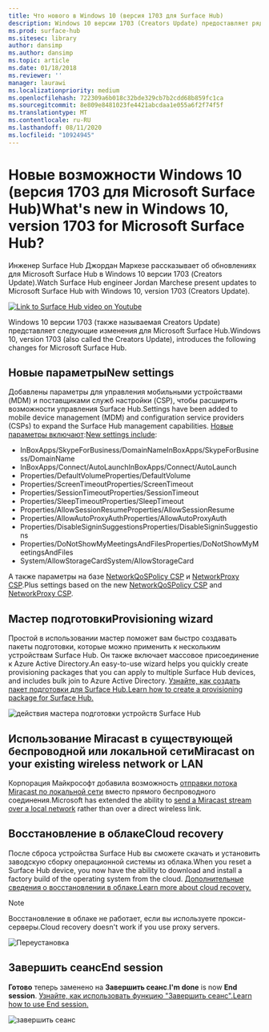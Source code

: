 ```yaml
---
title: Что нового в Windows 10 (версия 1703 для Surface Hub)
description: Windows 10 версии 1703 (Creators Update) предоставляет ряд новых возможностей в Microsoft Surface Hub.
ms.prod: surface-hub
ms.sitesec: library
author: dansimp
ms.author: dansimp
ms.topic: article
ms.date: 01/18/2018
ms.reviewer: ''
manager: laurawi
ms.localizationpriority: medium
ms.openlocfilehash: 722309a6b018c32bde329cb7b2cdd68b859fc1ca
ms.sourcegitcommit: 8e809e8481023fe4421abcdaa1e055a6f2f74f5f
ms.translationtype: MT
ms.contentlocale: ru-RU
ms.lasthandoff: 08/11/2020
ms.locfileid: "10924945"
---
```

# <span data-ttu-id="dbd25-103">Новые возможности Windows 10 (версия 1703 для Microsoft Surface Hub)</span><span class="sxs-lookup"><span data-stu-id="dbd25-103">What's new in Windows 10, version 1703 for Microsoft Surface Hub?</span></span>

<span data-ttu-id="dbd25-104">Инженер Surface Hub Джордан Маркезе рассказывает об обновлениях для Microsoft Surface Hub в Windows 10 версии 1703 (Creators Update).</span><span class="sxs-lookup"><span data-stu-id="dbd25-104">Watch Surface Hub engineer Jordan Marchese present updates to Microsoft Surface Hub with Windows 10, version 1703 (Creators Update).</span></span> 

<a href="https://www.youtube.com/watch?v=R8tX10VIgq0" target="_blank"> <img src="images/whats-new-video-thumbnail.png" alt="Link to Surface Hub video on Youtube" /></a>

<span data-ttu-id="dbd25-105">Windows 10 версии 1703 (также называемая Creators Update) представляет следующие изменения для Microsoft Surface Hub.</span><span class="sxs-lookup"><span data-stu-id="dbd25-105">Windows 10, version 1703 (also called the Creators Update), introduces the following changes for Microsoft Surface Hub.</span></span>

## <span data-ttu-id="dbd25-106">Новые параметры</span><span class="sxs-lookup"><span data-stu-id="dbd25-106">New settings</span></span>

<span data-ttu-id="dbd25-107">Добавлены параметры для управления мобильными устройствами (MDM) и поставщиками служб настройки (CSP), чтобы расширить возможности управления Surface Hub.</span><span class="sxs-lookup"><span data-stu-id="dbd25-107">Settings have been added to mobile device management (MDM) and configuration service providers (CSPs) to expand the Surface Hub management capabilities.</span></span> <span data-ttu-id="dbd25-108">[Новые параметры включают](manage-settings-with-mdm-for-surface-hub.md):</span><span class="sxs-lookup"><span data-stu-id="dbd25-108">[New settings include](manage-settings-with-mdm-for-surface-hub.md):</span></span>

- <span data-ttu-id="dbd25-109">InBoxApps/SkypeForBusiness/DomainName</span><span class="sxs-lookup"><span data-stu-id="dbd25-109">InBoxApps/SkypeForBusiness/DomainName</span></span>
- <span data-ttu-id="dbd25-110">InBoxApps/Connect/AutoLaunch</span><span class="sxs-lookup"><span data-stu-id="dbd25-110">InBoxApps/Connect/AutoLaunch</span></span>
- <span data-ttu-id="dbd25-111">Properties/DefaultVolume</span><span class="sxs-lookup"><span data-stu-id="dbd25-111">Properties/DefaultVolume</span></span>
- <span data-ttu-id="dbd25-112">Properties/ScreenTimeout</span><span class="sxs-lookup"><span data-stu-id="dbd25-112">Properties/ScreenTimeout</span></span>
- <span data-ttu-id="dbd25-113">Properties/SessionTimeout</span><span class="sxs-lookup"><span data-stu-id="dbd25-113">Properties/SessionTimeout</span></span>
- <span data-ttu-id="dbd25-114">Properties/SleepTimeout</span><span class="sxs-lookup"><span data-stu-id="dbd25-114">Properties/SleepTimeout</span></span>
- <span data-ttu-id="dbd25-115">Properties/AllowSessionResume</span><span class="sxs-lookup"><span data-stu-id="dbd25-115">Properties/AllowSessionResume</span></span>
- <span data-ttu-id="dbd25-116">Properties/AllowAutoProxyAuth</span><span class="sxs-lookup"><span data-stu-id="dbd25-116">Properties/AllowAutoProxyAuth</span></span>
- <span data-ttu-id="dbd25-117">Properties/DisableSigninSuggestions</span><span class="sxs-lookup"><span data-stu-id="dbd25-117">Properties/DisableSigninSuggestions</span></span>
- <span data-ttu-id="dbd25-118">Properties/DoNotShowMyMeetingsAndFiles</span><span class="sxs-lookup"><span data-stu-id="dbd25-118">Properties/DoNotShowMyMeetingsAndFiles</span></span>
- <span data-ttu-id="dbd25-119">System/AllowStorageCard</span><span class="sxs-lookup"><span data-stu-id="dbd25-119">System/AllowStorageCard</span></span>

<span data-ttu-id="dbd25-120">А также параметры на базе [NetworkQoSPolicy CSP](https://msdn.microsoft.com/windows/hardware/commercialize/customize/mdm/networkqospolicy-csp) и [NetworkProxy CSP](https://msdn.microsoft.com/windows/hardware/commercialize/customize/mdm/networkproxy-csp).</span><span class="sxs-lookup"><span data-stu-id="dbd25-120">Plus settings based on the new [NetworkQoSPolicy CSP](https://msdn.microsoft.com/windows/hardware/commercialize/customize/mdm/networkqospolicy-csp) and [NetworkProxy CSP](https://msdn.microsoft.com/windows/hardware/commercialize/customize/mdm/networkproxy-csp).</span></span>
</br>

## <span data-ttu-id="dbd25-121">Мастер подготовки</span><span class="sxs-lookup"><span data-stu-id="dbd25-121">Provisioning wizard</span></span>

<span data-ttu-id="dbd25-122">Простой в использовании мастер поможет вам быстро создавать пакеты подготовки, которые можно применить к нескольким устройствам Surface Hub. Он также включает массовое присоединение к Azure Active Directory.</span><span class="sxs-lookup"><span data-stu-id="dbd25-122">An easy-to-use wizard helps you quickly create provisioning packages that you can apply to multiple Surface Hub devices, and includes bulk join to Azure Active Directory.</span></span> [<span data-ttu-id="dbd25-123">Узнайте, как создать пакет подготовки для Surface Hub.</span><span class="sxs-lookup"><span data-stu-id="dbd25-123">Learn how to create a provisioning package for Surface Hub.</span></span>](provisioning-packages-for-certificates-surface-hub.md)

![действия мастера подготовки устройств Surface Hub](images/wcd-wizard.png)
    
## <span data-ttu-id="dbd25-125">Использование Miracast в существующей беспроводной или локальной сети</span><span class="sxs-lookup"><span data-stu-id="dbd25-125">Miracast on your existing wireless network or LAN</span></span> 

<span data-ttu-id="dbd25-126">Корпорация Майкрософт добавила возможность [отправки потока Miracast по локальной сети](miracast-over-infrastructure.md) вместо прямого беспроводного соединения.</span><span class="sxs-lookup"><span data-stu-id="dbd25-126">Microsoft has extended the ability to [send a Miracast stream over a local network](miracast-over-infrastructure.md) rather than over a direct wireless link.</span></span> 
    
## <span data-ttu-id="dbd25-127">Восстановление в облаке</span><span class="sxs-lookup"><span data-stu-id="dbd25-127">Cloud recovery</span></span>

<span data-ttu-id="dbd25-128">После сброса устройства Surface Hub вы сможете скачать и установить заводскую сборку операционной системы из облака.</span><span class="sxs-lookup"><span data-stu-id="dbd25-128">When you reset a Surface Hub device, you now have the ability to download and install a factory build of the operating system from the cloud.</span></span> [<span data-ttu-id="dbd25-129">Дополнительные сведения о восстановлении в облаке.</span><span class="sxs-lookup"><span data-stu-id="dbd25-129">Learn more about cloud recovery.</span></span>](device-reset-surface-hub.md#cloud-recovery)

>[!NOTE]
><span data-ttu-id="dbd25-130">Восстановление в облаке не работает, если вы используете прокси-серверы.</span><span class="sxs-lookup"><span data-stu-id="dbd25-130">Cloud recovery doesn't work if you use proxy servers.</span></span>
    
![Переустановка](images/reinstall.png)
    
## <span data-ttu-id="dbd25-132">Завершить сеанс</span><span class="sxs-lookup"><span data-stu-id="dbd25-132">End session</span></span>

<span data-ttu-id="dbd25-133">**Готово** теперь заменено на **Завершить сеанс**.</span><span class="sxs-lookup"><span data-stu-id="dbd25-133">**I'm done** is now **End session**.</span></span> [<span data-ttu-id="dbd25-134">Узнайте, как использовать функцию "Завершить сеанс".</span><span class="sxs-lookup"><span data-stu-id="dbd25-134">Learn how to use End session.</span></span>](finishing-your-surface-hub-meeting.md) 

![завершить сеанс](images/end-session.png)



 

 

